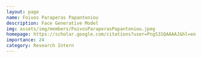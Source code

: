 ```yaml
---
layout: page
name: Foivos Paraperas Papantoniou
description: Face Generative Model
img: assets/img/members/FoivosParaperasPapantoniou.jpeg
homepage: https://scholar.google.com/citations?user=PngS31QAAAAJ&hl=en
importance: 24
category: Research Intern
---
```

